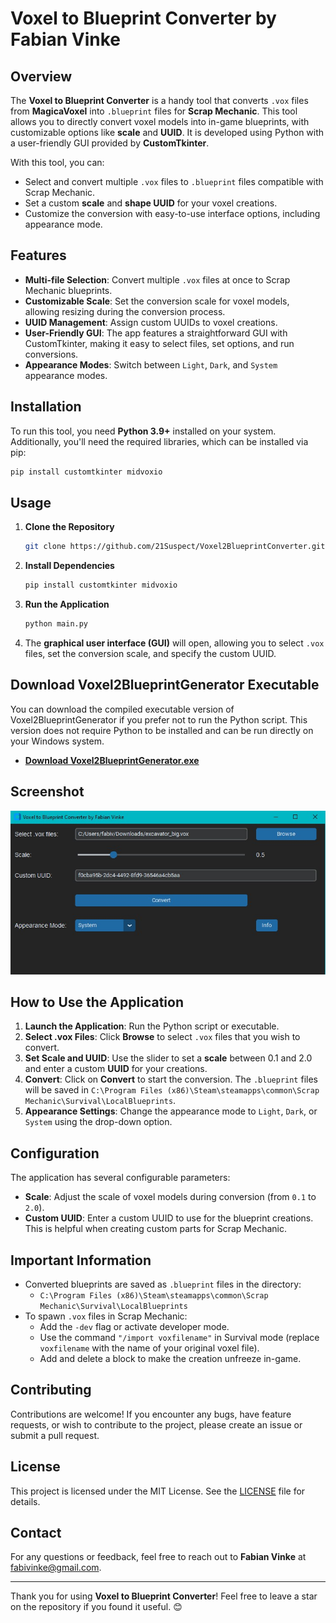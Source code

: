 # Voxel to Blueprint Converter by Fabian Vinke

## Overview

The **Voxel to Blueprint Converter** is a handy tool that converts `.vox` files from **MagicaVoxel** into `.blueprint` files for **Scrap Mechanic**. This tool allows you to directly convert voxel models into in-game blueprints, with customizable options like **scale** and **UUID**. It is developed using Python with a user-friendly GUI provided by **CustomTkinter**.

With this tool, you can:
- Select and convert multiple `.vox` files to `.blueprint` files compatible with Scrap Mechanic.
- Set a custom **scale** and **shape UUID** for your voxel creations.
- Customize the conversion with easy-to-use interface options, including appearance mode.

## Features

- **Multi-file Selection**: Convert multiple `.vox` files at once to Scrap Mechanic blueprints.
- **Customizable Scale**: Set the conversion scale for voxel models, allowing resizing during the conversion process.
- **UUID Management**: Assign custom UUIDs to voxel creations.
- **User-Friendly GUI**: The app features a straightforward GUI with CustomTkinter, making it easy to select files, set options, and run conversions.
- **Appearance Modes**: Switch between `Light`, `Dark`, and `System` appearance modes.

## Installation
To run this tool, you need **Python 3.9+** installed on your system. Additionally, you'll need the required libraries, which can be installed via pip:

```bash
pip install customtkinter midvoxio
```

## Usage

1. **Clone the Repository**
   ```bash
   git clone https://github.com/21Suspect/Voxel2BlueprintConverter.git
   ```
2. **Install Dependencies**
   ```bash
   pip install customtkinter midvoxio
   ```
3. **Run the Application**
   ```bash
   python main.py
   ```
4. The **graphical user interface (GUI)** will open, allowing you to select `.vox` files, set the conversion scale, and specify the custom UUID.

## Download Voxel2BlueprintGenerator Executable

You can download the compiled executable version of Voxel2BlueprintGenerator if you prefer not to run the Python script. This version does not require Python to be installed and can be run directly on your Windows system.

- **[Download Voxel2BlueprintGenerator.exe](https://github.com/21Suspect/Voxel2BlueprintGenerator/releases/download/v1.0/Voxel2BlueprintGenerator.exe)**

## Screenshot
![Screenshot](https://raw.githubusercontent.com/21Suspect/Voxel2BlueprintConverter/main/Voxel2BlueprintConverter.jpg)  

## How to Use the Application

1. **Launch the Application**: Run the Python script or executable.
2. **Select .vox Files**: Click **Browse** to select `.vox` files that you wish to convert.
3. **Set Scale and UUID**: Use the slider to set a **scale** between 0.1 and 2.0 and enter a custom **UUID** for your creations.
4. **Convert**: Click on **Convert** to start the conversion. The `.blueprint` files will be saved in `C:\Program Files (x86)\Steam\steamapps\common\Scrap Mechanic\Survival\LocalBlueprints`.
5. **Appearance Settings**: Change the appearance mode to `Light`, `Dark`, or `System` using the drop-down option.

## Configuration
The application has several configurable parameters:

- **Scale**: Adjust the scale of voxel models during conversion (from `0.1` to `2.0`).
- **Custom UUID**: Enter a custom UUID to use for the blueprint creations. This is helpful when creating custom parts for Scrap Mechanic.

## Important Information
- Converted blueprints are saved as `.blueprint` files in the directory:
  - `C:\Program Files (x86)\Steam\steamapps\common\Scrap Mechanic\Survival\LocalBlueprints`
- To spawn `.vox` files in Scrap Mechanic:
  - Add the `-dev` flag or activate developer mode.
  - Use the command `"/import voxfilename"` in Survival mode (replace `voxfilename` with the name of your original voxel file).
  - Add and delete a block to make the creation unfreeze in-game.

## Contributing
Contributions are welcome! If you encounter any bugs, have feature requests, or wish to contribute to the project, please create an issue or submit a pull request.

## License
This project is licensed under the MIT License. See the [LICENSE](https://github.com/21Suspect/Voxel2BlueprintConverter/blob/main/LICENSE) file for details.

## Contact
For any questions or feedback, feel free to reach out to **Fabian Vinke** at [fabivinke@gmail.com](mailto:fabivinke@gmail.com).

---
Thank you for using **Voxel to Blueprint Converter**! Feel free to leave a star on the repository if you found it useful. 😊

